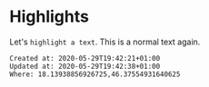 # Highlights

Let's `highlight a text`. This is a normal text again.

    Created at: 2020-05-29T19:42:21+01:00
    Updated at: 2020-05-29T19:42:38+01:00
    Where: 18.13938856926725,46.37554931640625


